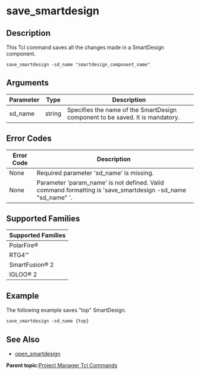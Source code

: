 # save\_smartdesign

## Description

This Tcl command saves all the changes made in a SmartDesign component.

```
save_smartdesign -sd_name "smartdesign_component_name"
```

## Arguments

|Parameter|Type|Description|
|---------|----|-----------|
|sd\_name|string|Specifies the name of the SmartDesign component to be saved. It is mandatory.|

## Error Codes

|Error Code|Description|
|----------|-----------|
|None|Required parameter 'sd\_name' is missing.|
|None|Parameter 'param\_name' is not defined. Valid command formatting is 'save\_smartdesign -sd\_name "sd\_name" '.|

## Supported Families

|Supported Families|
|------------------|
|PolarFire®|
|RTG4™|
|SmartFusion® 2|
|IGLOO® 2|

## Example

The following example saves "top" SmartDesign.

```
save_smartdesign -sd_name {top}
```

## See Also

-   [open\_smartdesign](GUID-2D2BF568-BA10-4635-8D58-43ECF09AA359.md)

**Parent topic:**[Project Manager Tcl Commands](GUID-CE445F8D-419D-434B-9288-A0005F280E89.md)

